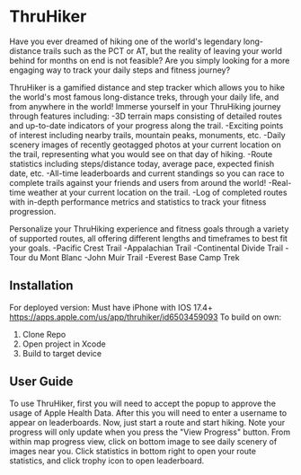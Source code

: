 # ThruHiker
Have you ever dreamed of hiking one of the world's legendary long-distance trails such as the PCT or AT, but the reality of leaving your world behind for months on end is not feasible?
Are you simply looking for a more engaging way to track your daily steps and fitness journey?

ThruHiker is a gamified distance and step tracker which allows you to hike the world's most famous long-distance treks, through your daily life, and from anywhere in the world!
Immerse yourself in your ThruHiking journey through features including:
-3D terrain maps consisting of detailed routes and up-to-date indicators of your progress along the trail.
-Exciting points of interest including nearby trails, mountain peaks, monuments, etc.
-Daily scenery images of recently geotagged photos at your current location on the trail, representing what you would see on that day of hiking.
-Route statistics including steps/distance today, average pace, expected finish date, etc.
-All-time leaderboards and current standings so you can race to complete trails against your friends and users from around the world!
-Real-time weather at your current location on the trail.
-Log of completed routes with in-depth performance metrics and statistics to track your fitness progression. 

Personalize your ThruHiking experience and fitness goals through a variety of supported routes, all offering different lengths and timeframes to best fit your goals.
-Pacific Crest Trail
-Appalachian Trail
-Continental Divide Trail
-Tour du Mont Blanc
-John Muir Trail
-Everest Base Camp Trek

## Installation
For deployed version:
Must have iPhone with IOS 17.4+
https://apps.apple.com/us/app/thruhiker/id6503459093
To build on own:
1) Clone Repo
2) Open project in Xcode
3) Build to target device

## User Guide
To use ThruHiker, first you will need to accept the popup to approve the usage of Apple Health Data. After this you will need to enter a username to appear on leaderboards. Now, just start a route and start hiking. Note your progress will only update when you press the "View Progress" button. 
From within map progress view, click on bottom image to see daily scenery of images near you. Click statistics in bottom right to open your route statistics, and click trophy icon to open leaderboard. 
